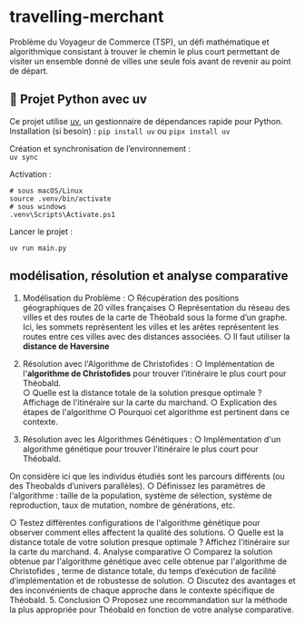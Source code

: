 # travelling-merchant
Problème du Voyageur de Commerce (TSP), un défi mathématique et algorithmique consistant à trouver le chemin le plus court permettant de visiter un ensemble donné de villes une seule fois avant de revenir au point de départ. 


## 🐍 Projet Python avec uv

Ce projet utilise [uv](https://github.com/astral-sh/uv), un gestionnaire de dépendances rapide pour Python.  
Installation (si besoin) : `pip install uv` ou `pipx install uv`

Création et synchronisation de l’environnement :<br>
`uv sync`  

Activation :<br>
```shell
# sous macOS/Linux
source .venv/bin/activate
# sous windows
.venv\Scripts\Activate.ps1
```

Lancer le projet :<br>
```shell
uv run main.py
```

## modélisation, résolution et analyse comparative

1. Modélisation du Problème :
○ Récupération des positions géographiques de 20 villes
françaises
○ Représentation du réseau des villes et des routes de la carte de Théobald sous la forme d’un graphe.
Ici, les sommets représentent les villes et les arêtes représentent les
routes entre ces villes avec des distances associées.
○ Il faut utiliser la **distance de Haversine** <br>

2. Résolution avec l'Algorithme de Christofides :
○ Implémentation de l'**algorithme de Christofides** pour trouver l’itinéraire
le plus court pour Théobald.<br>
○ Quelle est la distance totale de la solution presque optimale ?<br>
Affichage de l'itinéraire sur la carte du marchand.
○ Explication des étapes de l'algorithme
○ Pourquoi cet algorithme est pertinent dans ce contexte.<br>

3. Résolution avec les Algorithmes Génétiques :
○ Implémentation d'un algorithme génétique pour trouver l’itinéraire le
plus court pour Théobald.<br>

On considère ici que les individus
étudiés sont les parcours différents (ou des Theobalds d’univers
parallèles).
○ Définissez les paramètres de l'algorithme : taille de la population,
système de sélection, système de reproduction, taux de mutation,
nombre de générations, etc.

○ Testez différentes configurations de l'algorithme génétique pour
observer comment elles affectent la qualité des solutions.
○ Quelle est la distance totale de votre solution presque optimale ?
Affichez l'itinéraire sur la carte du marchand.
4. Analyse comparative
○ Comparez la solution obtenue par l'algorithme génétique avec
celle obtenue par l'algorithme de Christofides , terme de distance
totale, du temps d’exécution de facilité d’implémentation et de
robustesse de solution.
○ Discutez des avantages et des inconvénients de chaque
approche dans le contexte spécifique de Théobald.
5. Conclusion
○ Proposez une recommandation sur la méthode la plus
appropriée pour Théobald en fonction de votre analyse
comparative.
